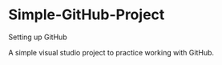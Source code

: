 # Simple-GitHub-Project
 Setting up GitHub

A simple visual studio project to practice working with GitHub.
